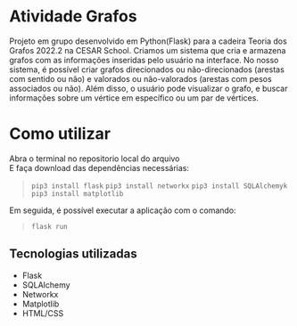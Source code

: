 # Atividade Grafos
Projeto em grupo desenvolvido em Python(Flask) para a cadeira Teoria dos Grafos 2022.2 na CESAR School. Criamos um sistema que cria e armazena grafos com as informações inseridas pelo usuário na interface. No nosso sistema, é possível criar grafos direcionados ou não-direcionados (arestas com sentido ou não) e valorados ou não-valorados (arestas com pesos associados ou não). Além disso, o usuário pode visualizar o grafo, e buscar informações sobre um vértice em específico ou um par de vértices. 

# Como utilizar
Abra o terminal no repositorio local do arquivo <br>
E faça download das dependências necessárias: 
> `pip3 install flask`
> `pip3 install networkx`
> `pip3 install SQLAlchemyk`
> `pip3 install matplotlib`


Em seguida, é possível executar a aplicação com o comando: <br>
> `flask run`

## Tecnologias utilizadas
- Flask
- SQLAlchemy
- Networkx
- Matplotlib
- HTML/CSS
